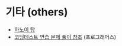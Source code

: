 # 기타 (others)
+ [하노이 탑](https://github.com/Iam-Sunghyun/javascript-algorithms/blob/main/src/algorithms/others/hanoiTower1.JS)
+ [코딩테스트 연습 문제 풀이 참조](https://programmers.co.kr/learn/challenges) (프로그래머스)
